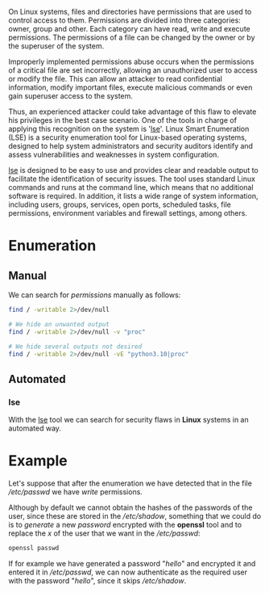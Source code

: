 On Linux systems, files and directories have permissions that are used to control access to them. Permissions are divided into three categories: owner, group and other. Each category can have read, write and execute permissions. The permissions of a file can be changed by the owner or by the superuser of the system.

Improperly implemented permissions abuse occurs when the permissions of a critical file are set incorrectly, allowing an unauthorized user to access or modify the file. This can allow an attacker to read confidential information, modify important files, execute malicious commands or even gain superuser access to the system.

Thus, an experienced attacker could take advantage of this flaw to elevate his privileges in the best case scenario. One of the tools in charge of applying this recognition on the system is '[lse](https://github.com/diego-treitos/linux-smart-enumeration)'. Linux Smart Enumeration (LSE) is a security enumeration tool for Linux-based operating systems, designed to help system administrators and security auditors identify and assess vulnerabilities and weaknesses in system configuration.

[lse](https://github.com/diego-treitos/linux-smart-enumeration) is designed to be easy to use and provides clear and readable output to facilitate the identification of security issues. The tool uses standard Linux commands and runs at the command line, which means that no additional software is required. In addition, it lists a wide range of system information, including users, groups, services, open ports, scheduled tasks, file permissions, environment variables and firewall settings, among others.

# Enumeration

## Manual

We can search for *permissions* manually as follows:

```bash
find / -writable 2>/dev/null

# We hide an unwanted output
find / -writable 2>/dev/null -v "proc"

# We hide several outputs not desired
find / -writable 2>/dev/null -vE "python3.10|proc"
```

## Automated

### lse

With the [lse](https://github.com/diego-treitos/linux-smart-enumeration) tool we can search for security flaws in **Linux** systems in an automated way.

# Example

Let's suppose that after the enumeration we have detected that in the file */etc/passwd* we have *write* permissions.

Although by default we cannot obtain the hashes of the passwords of the user, since these are stored in the */etc/shadow*, something that we could do is to *generate* a new *password* encrypted with the **openssl** tool and to replace the *x* of the user that we want in the */etc/passwd*:

```bash
openssl passwd
```

If for example we have generated a password "*hello*" and encrypted it and entered it in */etc/passwd*, we can now authenticate as the required user with the password "*hello*", since it skips */etc/shadow*.